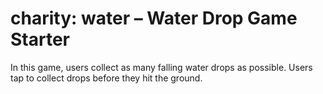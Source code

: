 # charity: water – Water Drop Game Starter
In this game, users collect as many falling water drops as possible. Users tap to collect drops before they hit the ground. 